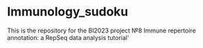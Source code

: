 # Immunology_sudoku
This is the repository for the BI2023 project №8 Immune repertoire annotation: a RepSeq data analysis tutorial'
